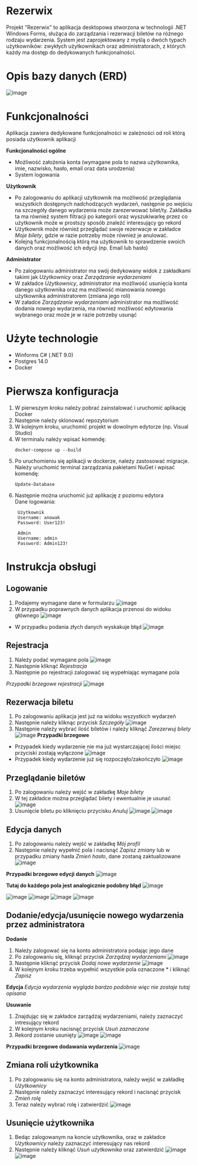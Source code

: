 # Rezerwix
Projekt "Rezerwix" to aplikacja desktopowa stworzona w technologii .NET Windows Forms, służąca do zarządzania i rezerwacji biletów na różnego rodzaju wydarzenia. System jest zaprojektowany z myślą o dwóch typach użytkowników: zwykłych użytkownikach oraz administratorach, z których każdy ma dostęp do dedykowanych funkcjonalności.

# Opis bazy danych (ERD)
![image](https://github.com/user-attachments/assets/254e37b3-bc14-46d5-a54f-ca9f9b6473ae)

# Funkcjonalności
Aplikacja zawiera dedykowane funkcjonalności w zależności od roli którą posiada użytkownik aplikacji

**Funkcjonalności ogólne**
- Możliwość założenia konta (wymagane pola to nazwa użytkownika, imie, nazwisko, hasło, email oraz data urodzenia)
- System logowania
  
**Użytkownik**
- Po zalogowaniu do aplikacji użytkownik ma możliwość przeglądania wszystkich dostępnych nadchodzących wydarzeń, następnie po wejściu na szczegóły danego wydarzenia może zarezerwować bilet/ty. Zakładka ta
  ma również system filtracji po kategorii oraz wyszukiwarkę przez co użytkownik może w prostszy sposób znaleźć interesujący go rekord
- Użytkownik może również przeglądać swoje rezerwacje w zakładce *Moje bilety*, gdzie w razie potrzeby może również je anulować.
- Kolejną funkcjonalnością którą ma użytkownik to sprawdzenie swoich danych oraz możliwość ich edycji (np. Email lub hasło)

**Administrator**
- Po zalogowaniu administrator ma swój dedykowany widok z zakładkami takimi jak *Użytkownicy* oraz *Zarządzanie wydarzeniami*
- W zakładce *Użytkownicy*, administrator ma możliwość usunięcia konta danego użytkownika oraz ma możliwość mianowania nowego użytkownika administratorem (zmiana jego roli)
- W załadce *Zarządzanie wydarzeniami* administrator ma możliwość dodania nowego wydarzenia, ma również możliwość edytowania wybranego oraz może je w razie potrzeby usunąć

# Użyte technologie
- Winforms C# (.NET 9.0)
- Postgres 14.0
- Docker

# Pierwsza konfiguracja
1. W pierwszym kroku należy pobrać zainstalować i uruchomić aplikację Docker
2. Następnie należy sklonować repozytorium
3. W kolejnym kroku, uruchomić projekt w dowolnym edytorze (np. Visual Studio)
4. W terminalu należy wpisać komendę:
   ```
   docker-compose up --build
   ```
5. Po uruchomieniu się aplikacji w dockerze, należy zastosować migracje. Należy uruchomić terminal zarządzania pakietami NuGet i wpisać komendę:
   ```
   Update-Database
   ```
6. Następnie można uruchomić już aplikację z poziomu edytora
  <br>Dane logowania:
   ```
    Użytkownik
    Username: anowak
    Password: User123!

    Admin
    Username: admin
    Password: Admin123!
   ```

# Instrukcja obsługi
## Logowanie
1. Podajemy wymagane dane w formularzu
  ![image](https://github.com/user-attachments/assets/d5ec7cc3-e885-4c80-983a-856a2ea64109)
2. W przypadku poprawnych danych aplikacja przenosi do widoku głównego
  ![image](https://github.com/user-attachments/assets/ee1e2d6a-3d2d-4a61-91d7-e3c600c8e364)
- W przypadku podania złych danych wyskakuje błąd
  ![image](https://github.com/user-attachments/assets/5cc6c985-b70d-4ab5-99de-d6459e6e954b)

## Rejestracja
1. Należy podać wymagane pola
  ![image](https://github.com/user-attachments/assets/152eb223-620b-47e2-829c-f4670db42523)
3. Następnie kliknąć *Rejestracja*
4. Następnie po rejestracji zalogować się wypełniając wymagane pola

*Przypadki brzegowe rejestracji*
![image](https://github.com/user-attachments/assets/6562f0a9-ebcf-4e21-ab4b-47fe496665b2)

   
## Rezerwacja biletu
1. Po zalogowaniu aplikacja jest już na widoku wszystkich wydarzeń
2. Następnie należy kliknąc przycisk *Szczegóły*
  ![image](https://github.com/user-attachments/assets/76213a63-3829-4138-a765-f18ee2b03726)
3. Następnie należy wybrać ilość biletów i należy kliknąć *Zarezerwuj bilety*
  ![image](https://github.com/user-attachments/assets/d705349b-4685-4183-a607-e6d146fb5a78)
**Przypadki brzegowe**
- Przypadek kiedy wydarzenie nie ma już wystarczającej ilości miejsc przyciski zostają wyłączone
  ![image](https://github.com/user-attachments/assets/f7d98fcc-24bc-4ea8-a095-377b53ef7bd2)
- Przypadek kiedy wydarzenie już się rozpoczęło/zakończyło
  ![image](https://github.com/user-attachments/assets/7839e0f1-7f24-4654-a3f1-6f78be826ed3)

## Przeglądanie biletów
1. Po zalogowaniu należy wejść w zakładkę *Moje bilety*
2. W tej zakładce można przeglądać bilety i ewentualnie je usunać
   ![image](https://github.com/user-attachments/assets/89bb28e6-0ab9-4188-ae48-36fa25a3c208)
3. Usunięcie biletu po kliknięciu przycisku *Anuluj*
   ![image](https://github.com/user-attachments/assets/9f929150-f82b-41f8-88b4-f042a95da925)
   ![image](https://github.com/user-attachments/assets/27c80076-21ff-42ca-808e-cce77499b90a)

## Edycja danych
1. Po zalogowaniu należy wejść w zakładkę *Mój profil*
2. Następnie należy wypełnić pola i nacisnąć *Zapisz zmiany* lub w przypadku zmiany hasła *Zmień hasło*, dane zostaną zaktualizowane
   ![image](https://github.com/user-attachments/assets/5c7bef3a-f508-4f8b-8915-f24e2a0f2055)

**Przypadki brzegowe edycji danych**
![image](https://github.com/user-attachments/assets/3cf4ac41-8bde-4193-ba49-93a579ec3e54)

**Tutaj do każdego pola jest analogicznie podobny błąd**
![image](https://github.com/user-attachments/assets/d0614ff5-89b3-4186-90c8-e4a8893fd880)


![image](https://github.com/user-attachments/assets/b6ad38d6-ae0d-42e2-99f1-2b7e4b2b147b)
![image](https://github.com/user-attachments/assets/9893bef3-6db7-431f-9489-0c0f6e8f4432)
![image](https://github.com/user-attachments/assets/112b6e81-2565-42fe-909b-8bddba7a6fa2)
![image](https://github.com/user-attachments/assets/5ecbcaa7-a865-47b1-abb5-3ce50ab58012)

## Dodanie/edycja/usunięcie nowego wydarzenia przez administratora
**Dodanie**
1. Należy zalogować się na konto administratora podając jego dane
2. Po zalogowaniu się, kliknąć przycisk *Zarządzaj wydarzeniami*
  ![image](https://github.com/user-attachments/assets/96ae24ff-9dde-4c2c-b967-42b4cfa8d6c8)
3. Następnie kliknąć przycisk *Dodaj nowe wydarzenie*
   ![image](https://github.com/user-attachments/assets/2d68b41a-fcf7-4b12-8d0e-8f82f83cc5d3)
4. W kolejnym kroku trzeba wypełnić wszystkie pola oznaczone * i kliknąć *Zapisz*

**Edycja**
*Edycja wydarzenia wygląda bardzo podobnie więc nie zostaje tutaj opisana*

**Usuwanie**
1. Znajdując się w zakładce zarządzaj wydarzeniami, należy zaznaczyć intresujący rekord
2. W kolejnym kroku nacisnąć przycisk *Usuń zaznaczone*
3. Rekord zostanie usunięty
   ![image](https://github.com/user-attachments/assets/ee6f7f3d-ed4f-444f-ad44-718b9330b14a)
   ![image](https://github.com/user-attachments/assets/023a446c-b2e3-483a-be8b-f7d54418fd9c)

**Przypadki brzegowe dodawania wydarzenia**
![image](https://github.com/user-attachments/assets/531c3049-524b-49e2-a489-96039b2e0d0e)

## Zmiana roli użytkownika
1. Po zalogowaniu się na konto administratora, należy wejść w zakładkę *Użytkownicy*
2. Następnie należy zaznaczyć interesujący rekord i nacisnąć przycisk *Zmień rolę*
3. Teraz należy wybrać rolę i zatwierdzić
![image](https://github.com/user-attachments/assets/596d138a-1104-4fe2-b57d-be5b18f630a3)

## Usunięcie użytkownika
1. Bedąc zalogowanym na koncie użytkownika, oraz w zakładce *Użytkownicy* należy zaznaczyć interesujący nas rekord
2. Następnie należy kliknąć *Usuń użytkownika* oraz zatwierdzić
![image](https://github.com/user-attachments/assets/a7ea1381-1eb1-4567-89af-5d41cde3afa2)
![image](https://github.com/user-attachments/assets/491c40f2-4c6c-434e-9b86-78f40424aab8)







   




  


  

